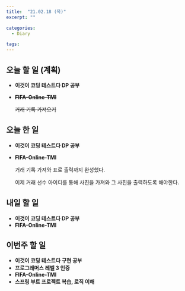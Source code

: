 ```yaml
---
title:  "21.02.18 (목)"
excerpt: ""

categories:
  - Diary

tags:
---
```


## 오늘 할 일 (계획)

- **이것이 코딩 테스트다 DP 공부**

- ~~**FIFA-Online-TMI**~~

  ~~거래 기록 가져오기~~


## 오늘 한 일

- **이것이 코딩 테스트다 DP 공부**

- **FIFA-Online-TMI**

  거래 기록 가져와 표로 출력까지 완성했다.

  이제 거래 선수 아이디를 통해 사진을 가져와 그 사진을 출력하도록 해야한다.


##  내일 할 일

- **이것이 코딩 테스트다 DP 공부**
- **FIFA-Online-TMI**

## 이번주 할 일

- **이것이 코딩 테스트다 구현 공부**
- **프로그래머스 레벨 3 인증**
- **FIFA-Online-TMI**
- **스프링 부트 프로젝트 복습, 로직 이해**

<br>

